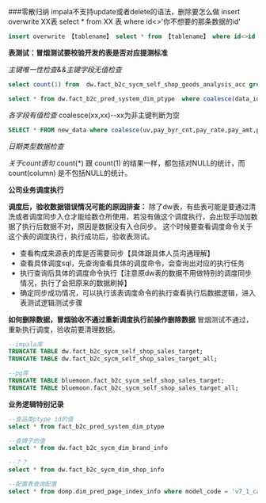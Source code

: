 ###零散归纳
impala不支持update或者delete的语法，删除要怎么做
insert overwrite XX表 select * from XX 表 where id<>'你不想要的那条数据的id'

```sql
insert overwrite 【tablename】 select * from 【tablename】 where id<>id = '1'
```

**表测试：冒烟测试要校验开发的表是否对应提测标准**

*主键唯一性检查&&主键字段无值检查*
```sql
select count(1) from  dw.fact_b2c_sycm_self_shop_goods_analysis_acc group by source_id,user_id,data_date,date_type,item_id having count(1)>1;
```
```sql
select * from dw.fact_b2c_pred_system_dim_ptype  where coalesce(data_id,source_id,ptype_id) is  null

```

*各字段有值检查*
coalesce(xx,xx)--xx为非主键判断为空
```sql
SELECT * FROM new_data where coalesce(uv,pay_byr_cnt,pay_rate,pay_amt,pay_pct,retail_pay_amt,discount_rate) is  null
```
*日期类型数据检查*

*关于count语句*
count(*) 跟 count(1) 的结果一样，都包括对NULL的统计，而count(column) 是不包括NULL的统计。



**公司业务调度执行**

**调度后，验收数据错误情况可能的原因排查：**
除了dw表，有些表可能是要通过清洗或者调度同步入仓才能给数仓所使用，若没有做这个调度执行，会出现手动加数据了执行后数据不对，原因是数据没有入仓同步。
这个时候要查看调度命令关于这个表的调度执行，执行成功后，验收表测试。
- 查看构成来源表的库是否需要同步【具体跟具体人员沟通理解】
- 查看具体调度sql，先查询查看具体的调度命令，会查询出对应的执行任务
- 执行查询后具体的调度命令执行【注意原dw表的数据不用做特别的调度同步情况，执行了会把原来的数据刷掉】
- 确定同步成功情况，可以执行该表调度命令的执行查看执行后数据逻辑，进入表测试逻辑测试步骤

**如何删除数据，冒烟验收不通过重新调度执行前操作删除数据**
冒烟测试不通过，重新执行调度，验收前要清理数据。
```sql
--impala库
TRUNCATE TABLE dw.fact_b2c_sycm_self_shop_sales_target;
TRUNCATE TABLE dw.fact_b2c_sycm_self_shop_sales_target_all;

--pg库
TRUNCATE TABLE bluemoon.fact_b2c_sycm_self_shop_sales_target;
TRUNCATE TABLE bluemoon.fact_b2c_sycm_self_shop_sales_target_all;
```
**业务逻辑特别记录**
```sql
--查品类ptype id的值
select * from fact_b2c_pred_system_dim_ptype

--查牌子的值
select * from dw.fact_b2c_sycm_dim_brand_info

--？？
select * from dw.fact_b2c_sycm_dim_shop_info

--配置表查询配置
select * from domp.dim_pred_page_index_info where model_code = 'v7_1_cate_constitute_down'

```